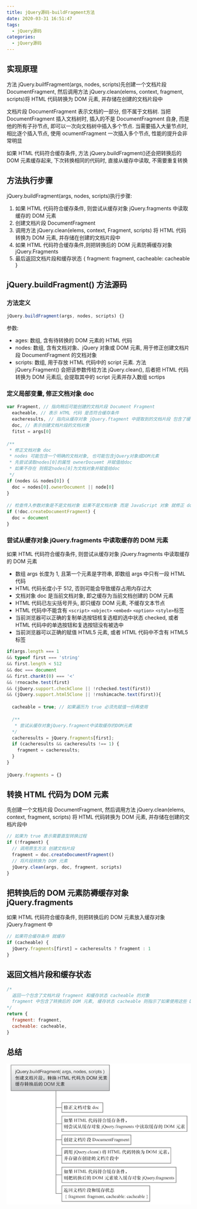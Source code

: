 ```yaml
---
title: jQuery源码-buildFragment方法
date: 2020-03-31 16:51:47
tags:
  - jQuery源码
categories:
  - jQuery源码
---
```


## 实现原理

方法 jQuery.builfFragment(args, nodes, scripts)先创建一个文档片段 DocumentFragment, 然后调用方法 jQuery.clean(elems, context, fragment, scripts)将 HTML 代码转换为 DOM 元素, 并存储在创建的文档片段中

文档片段 DocumentFragment 表示文档的一部分, 但不属于文档树. 当把 DocumentFragment 插入文档树时, 插入的不是 DocumentFragment 自身, 而是他的所有子孙节点, 即可以一次向文档树中插入多个节点. 当需要插入大量节点时, 相比逐个插入节点, 使用 ocumentFragment 一次插入多个节点, 性能的提升会非常明显

如果 HTML 代码符合缓存条件, 方法 jQuery.buildFragment()还会把转换后的 DOM 元素缓存起来, 下次转换相同的代码时, 直接从缓存中读取, 不需要重复转换

## 方法执行步骤

jQuery.buildFragment(args, nodes, scripts)执行步骤:

1. 如果 HTML 代码符合缓存条件, 则尝试从缓存对象 jQuery.fragments 中读取缓存的 DOM 元素
2. 创建文档片段 DocumentFragment
3. 调用方法 jQuery.clean(elems, context, Fragment, scripts) 将 HTML 代码转换为 DOM 元素, 并存储在创建的文档片段中
4. 如果 HTML 代码符合缓存条件,则把转换后的 DOM 元素防褥缓存对象 jQuery.Fragments
5. 最后返回文档片段和缓存状态 { fragment: fragment, cacheable: cacheable }

## jQuery.buildFragment() 方法源码

### 方法定义

```js
jQuery.buildFragment(args, nodes, scripts) {}
```

参数:

- ages: 数组, 含有待转换的 DOM 元素的 HTML 代码
- nodes: 数组, 含有文档对象、jQuery 对象或 DOM 元素, 用于修正创建文档片段 DocumentFragment 的文档对象
- scripts: 数组, 用于存放 HTML 代码中的 script 元素. 方法 jQuery.Fragment() 会把该参数传给方法 jQuery.clean(), 后者把 HTML 代码转换为 DOM 元素后, 会提取其中的 script 元素并存入数组 scrtips

### 定义局部变量, 修正文档对象 doc

```js
var Fragment, // 指向稍后可能创建的文档片段 Document Fragment
  eacheable, // 表示 HTML 代码 是否符合缓存条件
  eacheresults, // 指向从缓存对象 jQuery.ftagment 中提取到的文档片段 包含了缓存的DOM元素
  doc, // 表示创建文档片段的文档对象
  fitst = args[0]

/**
 * 修正文档对象 doc
 * nodes 可能包含一个明确的文档对象, 也可能包含jQuery对象或DOM元素
 * 先尝试读取nodes[0]的属性 ownerDocuemt 并赋值给doc
 * 如果不存在 则假定nodes[0]为文档对象并赋值给doc
 */
if (nodes && nodes[0]) {
  doc = nodes[0].ownerDocument || node[0]
}

// 检查传入参数对象是不是文档对象 如果不是文档对象 而是 JavaScript 对象 就修正 doc 为当前文档对象 document
if (!doc.createDocumentFragment) {
  doc = document
}
```

### 尝试从缓存对象 jQuery.fragments 中读取缓存的 DOM 元素

如果 HTML 代码符合缓存条件, 则尝试从缓存对象 jQuery.fragments 中读取缓存的 DOM 元素

- 数组 args 长度为 1, 且第一个元素是字符串, 即数组 args 中只有一段 HTML 代码
- HTML 代码长度小于 512, 否则可能会导致缓存占用内存过大
- 文档对象 doc 是当前文档对象, 即之缓存为当前文档创建的 DOM 元素
- HTML 代码已左尖括号开头, 即只缓存 DOM 元素, 不缓存文本节点
- HTML 代码中不能含有 `<script>` `<object>` `<embed>` `<option>` `<style>`标签
- 当前浏览器可以正确的复制单选按钮核复选框的选中状态 checked, 或者 HTML 代码中的单选按钮和复选按钮没有被选中
- 当前浏览器可以正确的赋值 HTML5 元素, 或者 HTML 代码中不含有 HTML5 标签

```js
if(args.length === 1
&& typeof first === 'string'
&& first.length < 512
&& doc === document
&& first.charAt(0) === '<'
&& !rnocache.test(first)
&& (jQuery.support.checkClone || !rchecked.test(first))
&& (jQuery.support.html5Clone || !rnshimcache.text(first)){

  cacheable = true; // 如果遍历为 true 必须先赋值一份再使用

  /**
   * 尝试从缓存对象jQuery.fragment中读取缓存的DOM元素
  */
  cacheresults = jQuery.fragments[first];
  if (cacheresults && cacheresults !== 1) {
    fragment = cacheresults;
  }
}

jQuery.fragments = {}
```

## 转换 HTML 代码为 DOM 元素

先创建一个文档片段 DocumentFragment, 然后调用方法 jQuery.clean(elems, context, fragment, scripts) 将 HTML 代码转换为 DOM 元素, 并存储在创建的文档片段中

```js
// 如果为 true 表示需要直型转换过程
if (!fragment) {
  // 调用原生方法 创建文档片段
  fragment = doc.createDocumentFragment()
  // 将片段转换为 DOM 元素
  jQuery.clean(args, doc, fragment, scripts)
}
```

## 把转换后的 DOM 元素防褥缓存对象 jQuery.fragments

如果 HTML 代码符合缓存条件, 则把转换后的 DOM 元素放入缓存对象 jQuery.fragment 中

```js
// 如果符合缓存条件 就缓存
if (cacheable) {
  jQuery.fragments[first] = cacheresults ? fragment : 1
}
```

## 返回文档片段和缓存状态

```js
/*
  返回一个包含了文档片段 fragment 和缓存状态 cacheable 的对象
  fragment 中包含了转换后的 DOM 元素, 缓存状态 cacheable 则指示了如果使用这些 DOM 元素
*/
return {
  fragment: fragment,
  cacheable: cacheable,
}
```

## 总结

![1](../images/jQuery-source-code/02构造jQuery对象/jQuery.buildFragment.png)
